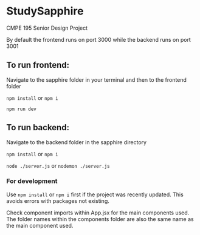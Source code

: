 # StudySapphire
CMPE 195 Senior Design Project

By default the frontend runs on port 3000 while the backend runs on port 3001

## To run frontend:

Navigate to the sapphire folder in your terminal and then to the frontend folder

`npm install` or `npm i`

`npm run dev`

## To run backend:

Navigate to the backend folder in the sapphire directory

`npm install` or `npm i`

`node ./server.js` or `nodemon ./server.js`

### For development

Use `npm install` or `npm i` first if the project was recently updated. This avoids errors with packages not existing.

Check component imports within App.jsx for the main components used. The folder names within the components folder are also the same name
as the main component used. 